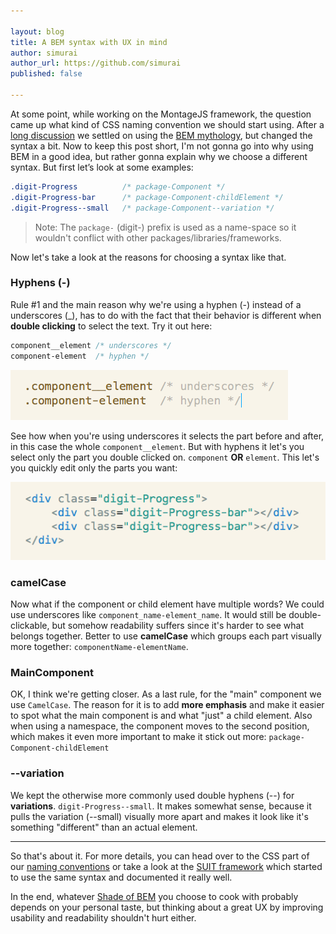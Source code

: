 ```yaml
---

layout: blog
title: A BEM syntax with UX in mind
author: simurai
author_url: https://github.com/simurai
published: false

---
```


At some point, while working on the MontageJS framework, the question came up what kind of CSS naming convention we should start using. After a [long discussion](https://github.com/montagejs/montage/issues/795) we settled on using the [BEM mythology](http://bem.info/method/definitions/), but changed the syntax a bit. Now to keep this post short, I'm not gonna go into why using BEM in a good idea, but rather gonna explain why we choose a different syntax. But first let’s look at some examples:

```css
.digit-Progress          /* package-Component */
.digit-Progress-bar      /* package-Component-childElement */
.digit-Progress--small   /* package-Component--variation */
```

> Note: The `package-` (digit-) prefix is used as a name-space so it wouldn't conflict with other packages/libraries/frameworks.

Now let's take a look at the reasons for choosing a syntax like that.

### Hyphens (-)
Rule #1 and the main reason why we're using a hyphen (-) instead of a underscores (_), has to do with the fact that their behavior is different when __double clicking__ to select the text. Try it out here:

```css
component__element /* underscores */
component-element  /* hyphen */
```

![naming-conventions-1](/images/blog/naming-conventions-1.gif)

See how when you're using underscores it selects the part before and after, in this case the whole `component__element`. But with hyphens it let's you select only the part you double clicked on. `component` __OR__ `element`. This let's you quickly edit only the parts you want:

![naming-conventions-2](/images/blog/naming-conventions-2.gif)

### camelCase
Now what if the component or child element have multiple words? We could use underscores like `component_name-element_name`. It would still be double-clickable, but somehow readability suffers since it's harder to see what belongs together. Better to use __camelCase__ which groups each part visually more together: `componentName-elementName`.

### MainComponent
OK, I think we're getting closer. As a last rule, for the "main" component we use `CamelCase`. The reason for it is to add __more emphasis__ and make it easier to spot what the main component is and what "just" a child element. Also when using a namespace, the component moves to the second position, which makes it even more important to make it stick out more: `package-Component-childElement`

### --variation
We kept the otherwise more commonly used double hyphens (--) for __variations__. `digit-Progress--small`. It makes somewhat sense, because it pulls the variation (--small) visually more apart and makes it look like it's something "different" than an actual element.

-------------

So that's about it. For more details, you can head over to the CSS part of our [naming conventions](http://montagejs.org/docs/naming-conventions.html#toc_3) or take a look at the [SUIT framework](https://github.com/suitcss/suit/blob/master/doc/naming-conventions.md) which started to use the same syntax and documented it really well.

In the end, whatever [Shade of BEM](http://blog.kaelig.fr/post/48196348743/fifty-shades-of-bem) you choose to cook with probably depends on your personal taste, but thinking about a great UX by improving usability and readability shouldn't hurt either.
